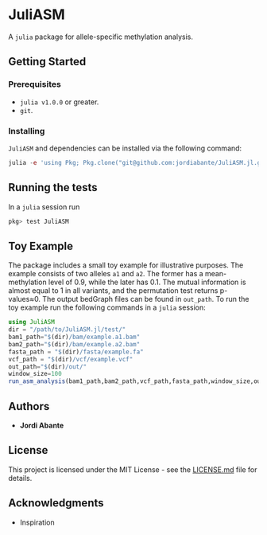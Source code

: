 # JuliASM

A `julia` package for allele-specific methylation analysis.

## Getting Started

### Prerequisites

* `julia v1.0.0` or greater.
* `git`.

### Installing

`JuliASM` and dependencies can be installed via the following command:
```julia
julia -e 'using Pkg; Pkg.clone("git@github.com:jordiabante/JuliASM.jl.git")'
```

## Running the tests

In a `julia` session run
```julia
pkg> test JuliASM
```

## Toy Example

The package includes a small toy example for illustrative purposes. The
example consists of two alleles `a1` and `a2`. The former has a
mean-methylation level of 0.9, while the later has 0.1. The mutual
information is almost equal to 1 in all variants, and the permutation test
returns p-values≈0. The output bedGraph files can be found in `out_path`.
To run the toy example run the following commands in a `julia` session:

```julia
using JuliASM
dir = "/path/to/JuliASM.jl/test/"
bam1_path="$(dir)/bam/example.a1.bam"
bam2_path="$(dir)/bam/example.a2.bam"
fasta_path = "$(dir)/fasta/example.fa"
vcf_path = "$(dir)/vcf/example.vcf"
out_path="$(dir)/out/"
window_size=100
run_asm_analysis(bam1_path,bam2_path,vcf_path,fasta_path,window_size,out_path)
```

## Authors

* **Jordi Abante**

## License

This project is licensed under the MIT License - see the [LICENSE.md](LICENSE.md)
file for details.

## Acknowledgments

* Inspiration
